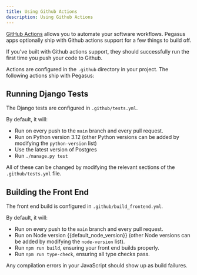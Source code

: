 ```yaml
---
title: Using Github Actions
description: Using Github Actions
---
```


[GitHub Actions](https://github.com/features/actions) allows you to automate your software workflows.
Pegasus apps optionally ship with Github actions support for a few things to build off.

If you've built with Github actions support, they should successfully run the first time you push your code to Github.

Actions are configured in the `.github` directory in your project.
The following actions ship with Pegasus:

## Running Django Tests

The Django tests are configured in `.github/tests.yml`.

By default, it will:

 - Run on every push to the `main` branch and every pull request.
 - Run on Python version 3.12 (other Python versions can be added by modifying the `python-version` list)
 - Use the latest version of Postgres
 - Run `./manage.py test`

All of these can be changed by modifying the relevant sections of the `.github/tests.yml` file.

## Building the Front End

The front end build is configured in `.github/build_frontend.yml`.

By default, it will:
 - Run on every push to the `main` branch and every pull request.
 - Run on Node version {{default_node_version}} (other Node versions can be added by modifying the `node-version` list).
 - Run `npm run build`, ensuring your front end builds properly.
 - Run `npm run type-check`, ensuring all type checks pass.

Any compilation errors in your JavaScript should show up as build failures.
